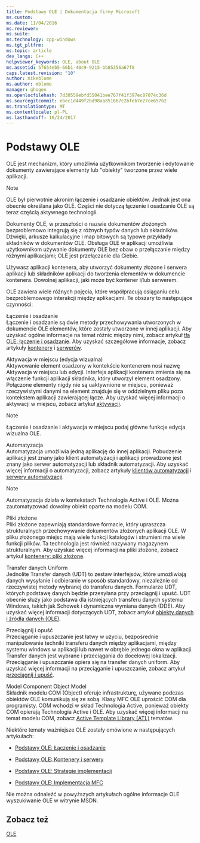 ```yaml
---
title: Podstawy OLE | Dokumentacja firmy Microsoft
ms.custom: 
ms.date: 11/04/2016
ms.reviewer: 
ms.suite: 
ms.technology: cpp-windows
ms.tgt_pltfrm: 
ms.topic: article
dev_langs: C++
helpviewer_keywords: OLE, about OLE
ms.assetid: 5f654eb5-66b1-40c9-9215-bb85356a67f8
caps.latest.revision: "10"
author: mikeblome
ms.author: mblome
manager: ghogen
ms.openlocfilehash: 7d30559ebfd55041bee767f41f397ec87074c36d
ms.sourcegitcommit: ebec1d449f2bd98aa851667c2bfeb7e27ce657b2
ms.translationtype: MT
ms.contentlocale: pl-PL
ms.lasthandoff: 10/24/2017
---
```

# <a name="ole-background"></a>Podstawy OLE
OLE jest mechanizm, który umożliwia użytkownikom tworzenie i edytowanie dokumenty zawierające elementy lub "obiekty" tworzone przez wiele aplikacji.  
  
> [!NOTE]
>  OLE był pierwotnie akronim łączenie i osadzanie obiektów. Jednak jest ona obecnie określana jako OLE. Części nie dotyczą łączenie i osadzanie OLE są teraz częścią aktywnego technologii.  
  
 Dokumenty OLE, w przeszłości o nazwie dokumentów złożonych bezproblemowo integrują się z różnych typów danych lub składników. Dźwięki, arkusze kalkulacyjne i map bitowych są typowe przykłady składników w dokumentów OLE. Obsługa OLE w aplikacji umożliwia użytkownikom używanie dokumenty OLE bez obaw o przełączanie między różnymi aplikacjami; OLE jest przełączanie dla Ciebie.  
  
 Używasz aplikacji kontenera, aby utworzyć dokumenty złożone i serwera aplikacji lub składników aplikacji do tworzenia elementów w dokumencie kontenera. Dowolnej aplikacji, jaki może być kontener i/lub serwerem.  
  
 OLE zawiera wiele różnych pojęcia, które współpracują osiąganiu celu bezproblemowego interakcji między aplikacjami. Te obszary to następujące czynności:  
  
 Łączenie i osadzanie  
 Łączenie i osadzanie są dwie metody przechowywania utworzonych w dokumencie OLE elementów, które zostały utworzone w innej aplikacji. Aby uzyskać ogólne informacje na temat różnic między nimi, zobacz artykuł [tła OLE: łączenie i osadzanie](../mfc/ole-background-linking-and-embedding.md). Aby uzyskać szczegółowe informacje, zobacz artykuły [kontenery](../mfc/containers.md) i [serwerów](../mfc/servers.md).  
  
 Aktywacja w miejscu (edycja wizualna)  
 Aktywowanie element osadzony w kontekście kontenerem nosi nazwę Aktywacja w miejscu lub edycji. Interfejs aplikacji kontenera zmienia się na włączenie funkcji aplikacji składnika, który utworzył element osadzony. Połączone elementy nigdy nie są uaktywnione w miejscu, ponieważ rzeczywistymi danymi na element znajduje się w oddzielnym pliku poza kontekstem aplikacji zawierającej łącze. Aby uzyskać więcej informacji o aktywacji w miejscu, zobacz artykuł [aktywacji](../mfc/activation-cpp.md).  
  
> [!NOTE]
>  Łączenie i osadzanie i aktywacja w miejscu podaj główne funkcje edycja wizualna OLE.  
  
 Automatyzacja  
 Automatyzacja umożliwia jedną aplikację do innej aplikacji. Pobudzenie aplikacji jest znany jako klient automatyzacji i aplikacji prowadzone jest znany jako serwer automatyzacji lub składnik automatyzacji. Aby uzyskać więcej informacji o automatyzacji, zobacz artykuły [klientów automatyzacji](../mfc/automation-clients.md) i [serwery automatyzacji](../mfc/automation-servers.md).  
  
> [!NOTE]
>  Automatyzacja działa w kontekstach Technologia Active i OLE. Można zautomatyzować dowolny obiekt oparte na modelu COM.  
  
 Pliki złożone  
 Pliki złożone zapewniają standardowe formacie, który upraszcza strukturalnych przechowywanie dokumentów złożonych aplikacji OLE. W pliku złożonego miejsc mają wiele funkcji katalogów i strumieni ma wiele funkcji plików. Ta technologia jest również nazywany magazynem strukturalnym. Aby uzyskać więcej informacji na pliki złożone, zobacz artykuł [kontenery: pliki złożone](../mfc/containers-compound-files.md).  
  
 Transfer danych Uniform  
 Jednolite Transfer danych (UDT) to zestaw interfejsów, które umożliwiają danych wysyłanie i odbieranie w sposób standardowy, niezależnie od rzeczywistej metody wybranej do transferu danych. Formularze UDT, których podstawę danych będzie przesyłana przy przeciągnij i upuść. UDT obecnie służy jako podstawa dla istniejących transferu danych systemu Windows, takich jak Schowek i dynamiczna wymiana danych (DDE). Aby uzyskać więcej informacji dotyczących UDT, zobacz artykuł [obiekty danych i źródła danych (OLE)](../mfc/data-objects-and-data-sources-ole.md).  
  
 Przeciągnij i opuść  
 Przeciąganie i upuszczanie jest łatwy w użyciu, bezpośrednie manipulowanie techniki transferu danych między aplikacjami, między systemu windows w aplikacji lub nawet w obrębie jednego okna w aplikacji. Transfer danych jest wybrane i przeciągania do docelowej lokalizacji. Przeciąganie i upuszczanie opiera się na transfer danych uniform. Aby uzyskać więcej informacji na przeciąganie i upuszczanie, zobacz artykuł [przeciągnij i upuść](../mfc/drag-and-drop-ole.md).  
  
 Model Component Object Model  
 Składnik modelu COM (Object) oferuje infrastrukturę, używane podczas obiektów OLE komunikują się ze sobą. Klasy MFC OLE uprościć COM dla programisty. COM wchodzi w skład Technologia Active, ponieważ obiekty COM opierają Technologia Active i OLE. Aby uzyskać więcej informacji na temat modelu COM, zobacz [Active Template Library (ATL)](../atl/active-template-library-atl-concepts.md) tematów.  
  
 Niektóre tematy ważniejsze OLE zostały omówione w następujących artykułach:  
  
-   [Podstawy OLE: Łączenie i osadzanie](../mfc/ole-background-linking-and-embedding.md)  
  
-   [Podstawy OLE: Kontenery i serwery](../mfc/ole-background-containers-and-servers.md)  
  
-   [Podstawy OLE: Strategie implementacji](../mfc/ole-background-implementation-strategies.md)  
  
-   [Podstawy OLE: Implementacja MFC](../mfc/ole-background-mfc-implementation.md)  
  
 Nie można odnaleźć w powyższych artykułach ogólne informacje OLE wyszukiwanie OLE w witrynie MSDN.  
  
## <a name="see-also"></a>Zobacz też  
 [OLE](../mfc/ole-in-mfc.md)

